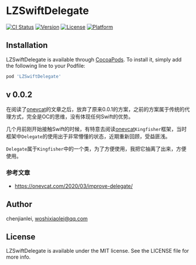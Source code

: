 # LZSwiftDelegate

[![CI Status](https://img.shields.io/travis/chenjianlei/LZSwiftDelegate.svg?style=flat)](https://travis-ci.org/chenjianlei/LZSwiftDelegate)
[![Version](https://img.shields.io/cocoapods/v/LZSwiftDelegate.svg?style=flat)](https://cocoapods.org/pods/LZSwiftDelegate)
[![License](https://img.shields.io/cocoapods/l/LZSwiftDelegate.svg?style=flat)](https://cocoapods.org/pods/LZSwiftDelegate)
[![Platform](https://img.shields.io/cocoapods/p/LZSwiftDelegate.svg?style=flat)](https://cocoapods.org/pods/LZSwiftDelegate)

## Installation

LZSwiftDelegate is available through [CocoaPods](https://cocoapods.org). To install
it, simply add the following line to your Podfile:

```ruby
pod 'LZSwiftDelegate'
```

## v 0.0.2
在阅读了[onevcat](https://onevcat.com)的文章之后，放弃了原来0.0.1的方案，之前的方案属于传统的代理方式，完全是OC的思维，没有体现任何Swift的优势。

几个月前刚开始接触Swift的时候，有特意去阅读[onevcat](https://onevcat.com)`Kingfisher`框架，当时框架中`Delegate`的使用出于非常懵懂的状态，近期重新回顾，受益匪浅。


`Delegate`属于`Kingfisher`中的一个类，为了方便使用，我把它抽离了出来，方便使用。

### 参考文章
- https://onevcat.com/2020/03/improve-delegate/

## Author

chenjianlei, woshixiaolei@qq.com

## License

LZSwiftDelegate is available under the MIT license. See the LICENSE file for more info.
